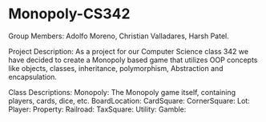 # Monopoly-CS342

Group Members: Adolfo Moreno, Christian Valladares, Harsh Patel.

Project Description: 
As a project for our Computer Science class 342 we have decided to create a Monopoly based game that utilizes OOP concepts like objects, classes, inheritance, polymorphism, Abstraction and encapsulation.

Class Descriptions: 
Monopoly: The Monopoly game itself, containing players, cards, dice, etc.
BoardLocation:
CardSquare:
CornerSquare:
Lot:
Player:
Property:
Railroad:
TaxSquare:
Utility:
Gamble: 


